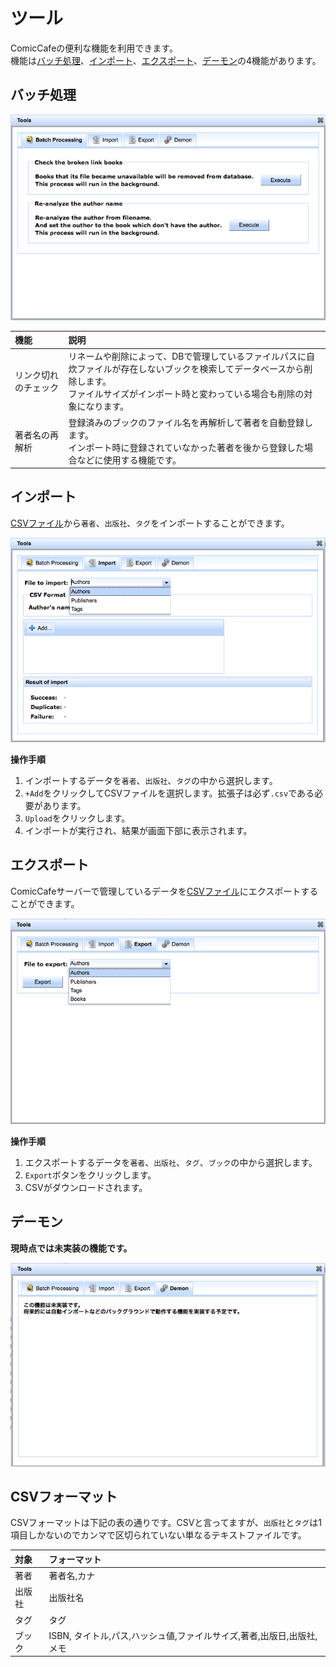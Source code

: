 # ツール
ComicCafeの便利な機能を利用できます。  
機能は[バッチ処理](#batch)、[インポート](#import)、[エクスポート](#export)、[デーモン](#demon)の4機能があります。


## <a name ="batch">バッチ処理</a>
<img src='https://raw.githubusercontent.com/burton999dev/ComicCafeHelp/master/images/en/server/ToolBatch.png'/>

|機能|説明|
|:-----------|:------------|
リンク切れのチェック|リネームや削除によって、DBで管理しているファイルパスに自炊ファイルが存在しないブックを検索してデータベースから削除します。<BR>ファイルサイズがインポート時と変わっている場合も削除の対象になります。
著者名の再解析|登録済みのブックのファイル名を再解析して著者を自動登録します。<BR>インポート時に登録されていなかった著者を後から登録した場合などに使用する機能です。

## <a name ="import">インポート</a>
[CSVファイル](#csv)から`著者`、`出版社`、`タグ`をインポートすることができます。  

<img src='https://raw.githubusercontent.com/burton999dev/ComicCafeHelp/master/images/en/server/ToolImport.png'/>

**操作手順**

1. インポートするデータを`著者`、`出版社`、`タグ`の中から選択します。
1. `+Add`をクリックしてCSVファイルを選択します。拡張子は必ず`.csv`である必要があります。
1. `Upload`をクリックします。
1. インポートが実行され、結果が画面下部に表示されます。

## <a name ="export">エクスポート</a>
ComicCafeサーバーで管理しているデータを[CSVファイル](#csv)にエクスポートすることができます。  

<img src='https://raw.githubusercontent.com/burton999dev/ComicCafeHelp/master/images/en/server/ToolExport.png'/>

**操作手順**

1. エクスポートするデータを`著者`、`出版社`、`タグ`、`ブック`の中から選択します。
1. `Export`ボタンをクリックします。
1. CSVがダウンロードされます。

## <a name ="demon">デーモン</a>
**現時点では未実装の機能です。**

<img src='https://raw.githubusercontent.com/burton999dev/ComicCafeHelp/master/images/en/server/ToolDemon.png'/>


## <a name ="csv">CSVフォーマット</a>
CSVフォーマットは下記の表の通りです。CSVと言ってますが、`出版社`と`タグ`は1項目しかないのでカンマで区切られていない単なるテキストファイルです。

|対象|フォーマット|
|:-----------|:------------|
著者|著者名,カナ
出版社|出版社名
タグ|タグ
ブック|ISBN, タイトル,パス,ハッシュ値,ファイルサイズ,著者,出版日,出版社,メモ
